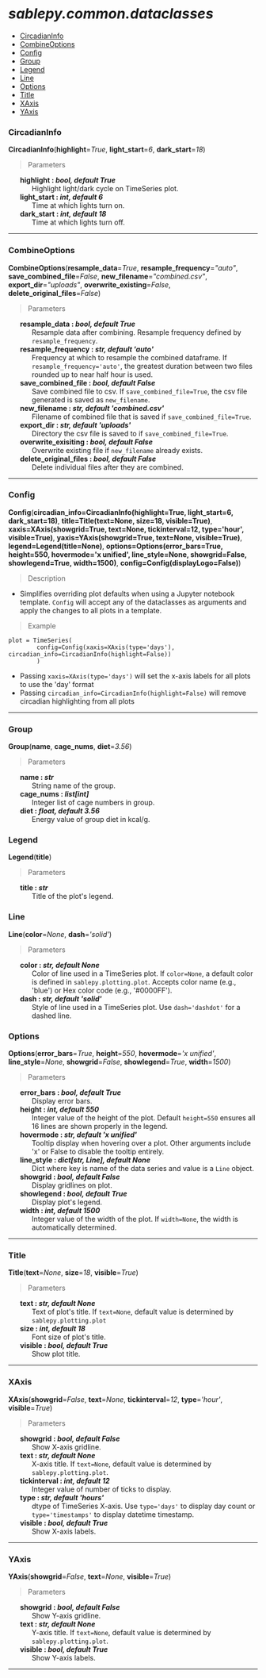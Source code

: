 # _sablepy.common.dataclasses_

- [CircadianInfo](#circadianinfo)
- [CombineOptions](#combineoptions)
- [Config](#config)
- [Group](#group)
- [Legend](#legend)
- [Line](#line)
- [Options](#options)
- [Title](#title)
- [XAxis](#xaxis)
- [YAxis](#yaxis)

### CircadianInfo

<strong id="circadian-info">CircadianInfo</strong>(<b>highlight</b>=<i>True</i>, <b>light_start</b>=<i>6</i>, <b>dark_start</b>=<i>18</i>)

> Parameters

<ul style="list-style: none">
  <li>
    <b>highlight : <i> bool, default True</i></b>
    <ul style="list-style: none">
      <li>Highlight light/dark cycle on TimeSeries plot.</li>
    </ul>
  </li>

  <li>
    <b>light_start : <i> int, default 6</i></b>
    <ul style="list-style: none">
      <li>Time at which lights turn on.</li>
    </ul>
  </li>

  <li>
    <b>dark_start : <i> int, default 18</i></b>
    <ul style="list-style: none">
      <li>Time at which lights turn off.</li>
    </ul>
  </li>
</ul>
<hr>

### CombineOptions

<strong id="combine-options">CombineOptions</strong>(<b>resample_data</b>=<i>True</i>, <b>resample_frequency</b>=<i>"auto"</i>, <b>save_combined_file</b>=<i>False</i>, <b>new_filename</b>=<i>"combined.csv"</i>,
<b>export_dir</b>=<i>"uploads"</i>, <b>overwrite_existing</b>=<i>False</i>, <b>delete_original_files</b>=<i>False</i>)

> Parameters

<ul style="list-style: none">
  <li>
    <b>resample_data : <i> bool, default True</i></b>
    <ul style="list-style: none">
      <li>Resample data after combining. Resample frequency defined by <code>resample_frequency</code>.</li>
    </ul>
  </li>

  <li>
    <b>resample_frequency : <i> str, default 'auto'</i></b>
    <ul style="list-style: none">
      <li>Frequency at which to resample the combined dataframe. If <code>resample_frequency='auto'</code>, the greatest duration between two files rounded up to near half hour is used.</li>
    </ul>
  </li>

  <li>
    <b>save_combined_file : <i> bool, default False</i></b>
    <ul style="list-style: none">
      <li>Save combined file to csv. If <code>save_combined_file=True</code>, the csv file generated is saved as <code>new_filename</code>.</li>
    </ul>
  </li>

  <li>
    <b>new_filename : <i> str, default 'combined.csv'</i></b>
    <ul style="list-style: none">
      <li>Filename of combined file that is saved if <code>save_combined_file=True</code>.</li>
    </ul>
  </li>

  <li>
    <b>export_dir : <i> str, default 'uploads'</i></b>
    <ul style="list-style: none">
      <li>Directory the csv file is saved to if <code>save_combined_file=True</code>.</li>
    </ul>
  </li>

  <li>
    <b>overwrite_exisiting : <i> bool, default False</i></b>
    <ul style="list-style: none">
      <li>Overwrite existing file if <code>new_filename</code> already exists.</li>
    </ul>
  </li>

  <li>
    <b>delete_original_files : <i> bool, default False</i></b>
    <ul style="list-style: none">
      <li>Delete individual files after they are combined.</li>
    </ul>
  </li>
</ul>
<hr>

### Config

<strong id='config'>Config</strong>(<b>circadian_info=CircadianInfo(highlight=True, light_start=6, dark_start=18)</b>, <b>title=Title(text=None, size=18, visible=True)</b>, <b>xaxis=XAxis(showgrid=True, text=None, tickinterval=12, type='hour', visible=True)</b>, <b>yaxis=YAxis(showgrid=True, text=None, visible=True)</b>, <b>legend=Legend(title=None)</b>, <b>options=Options(error_bars=True, height=550, hovermode='x unified', line_style=None, showgrid=False, showlegend=True, width=1500)</b>, <b>config=Config(displayLogo=False)</b>)

> Description

- Simplifies overriding plot defaults when using a Jupyter notebook template. `Config` will accept any of the dataclasses as arguments and apply the changes to all plots in a template.

> Example

```
plot = TimeSeries(
        config=Config(xaxis=XAxis(type='days'), circadian_info=CircadianInfo(highlight=False))
        )
```

- Passing `xaxis=XAxis(type='days')` will set the x-axis labels for all plots to use the 'day' format
- Passing `circadian_info=CircadianInfo(highlight=False)` will remove circadian highlighting from all plots

<hr>

### Group

<strong id='group'>Group</strong>(<b>name</b>, <b>cage_nums</b>, <b>diet</b>=<i>3.56</i>)

> Parameters

<ul style="list-style: none">
  <li>
    <b>name : <i> str</i></b>
    <ul style="list-style: none">
      <li>String name of the group.</li>
    </ul>
  </li>

  <li>
    <b>cage_nums : <i> list[int]</i></b>
    <ul style="list-style: none">
      <li>Integer list of cage numbers in group.</li>
    </ul>
  </li>

  <li>
    <b>diet : <i> float, default 3.56</i></b>
    <ul style="list-style: none">
      <li>Energy value of group diet in kcal/g.</li>
    </ul>
  </li>
</ul>

### Legend

<strong id="legend">Legend</strong>(<b>title</b>)

> Parameters

<ul style="list-style: none">
  <li>
    <b>title : <i> str</i></b>
    <ul style="list-style: none">
      <li>Title of the plot's legend.</li>
    </ul>
  </li>
</ul>

### Line

<strong id="line">Line</strong>(<b>color</b>=<i>None</i>, <b>dash</b>=<i>'solid'</i>)

> Parameters

<ul style="list-style: none">
  <li>
    <b>color : <i> str, default None</i></b>
    <ul style="list-style: none">
      <li>Color of line used in a TimeSeries plot. If <code>color=None</code>, a default color is defined in <code>sablepy.plotting.plot</code>. Accepts color name (e.g., 'blue') or Hex color code (e.g., '#0000FF').</li>
    </ul>
  </li>

  <li>
    <b>dash : <i> str, default 'solid'</i></b>
    <ul style="list-style: none">
      <li>Style of line used in a TimeSeries plot. Use <code>dash='dashdot'</code> for a dashed line.</li>
    </ul>
  </li>
</ul>

### Options

<strong id="options">Options</strong>(<b>error_bars</b>=<i>True</i>, <b>height</b>=<i>550</i>, <b>hovermode</b>=<i>'x unified'</i>, <b>line_style</b>=<i>None</i>, <b>showgrid</b>=<i>False</i>, <b>showlegend</b>=<i>True</i>, <b>width</b>=<i>1500</i>)

> Parameters

<ul style="list-style: none">
  <li>
    <b>error_bars : <i> bool, default True</i></b>
    <ul style="list-style: none">
      <li>Display error bars.</li>
    </ul>
  </li>

  <li>
    <b>height : <i> int, default 550</i></b>
    <ul style="list-style: none">
      <li>Integer value of the height of the plot. Default <code>height=550</code> ensures all 16 lines are shown properly in the legend.</li>
    </ul>
  </li>

  <li>
    <b>hovermode : <i> str, default 'x unified'</i></b>
    <ul style="list-style: none">
      <li>Tooltip display when hovering over a plot. Other arguments include 'x' or False to disable the tooltip entirely.</li>
    </ul>
  </li>

  <li>
    <b>line_style : <i> dict[str, Line], default None</i></b>
    <ul style="list-style: none">
      <li>Dict where key is name of the data series and value is a <code>Line</code> object.</li>
    </ul>
  </li>

  <li>
    <b>showgrid : <i> bool, default False</i></b>
    <ul style="list-style: none">
      <li>Display gridlines on plot.</li>
    </ul>
  </li>

  <li>
    <b>showlegend : <i> bool, default True</i></b>
    <ul style="list-style: none">
      <li>Display plot's legend.</li>
    </ul>
  </li>

  <li>
    <b>width : <i> int, default 1500</i></b>
    <ul style="list-style: none">
      <li>Integer value of the width of the plot. If <code>width=None</code>, the width is automatically determined.</li>
    </ul>
  </li>
</ul>
<hr>

### Title

<strong id="title">Title</strong>(<b>text</b>=<i>None</i>, <b>size</b>=<i>18</i>, <b>visible</b>=<i>True</i>)

> Parameters

<ul style="list-style: none">
  <li>
    <b>text : <i> str, default None</i></b>
    <ul style="list-style: none">
      <li>Text of plot's title. If <code>text=None</code>, default value is determined by <code>sablepy.plotting.plot</code></li>
    </ul>
  </li>

  <li>
    <b>size : <i> int, default 18</i></b>
    <ul style="list-style: none">
      <li>Font size of plot's title.</li>
    </ul>
  </li>

  <li>
    <b>visible : <i> bool, default True</i></b>
    <ul style="list-style: none">
      <li>Show plot title.</li>
    </ul>
  </li>
</ul>
<hr>

### XAxis

<strong id="x-axis">XAxis</strong>(<b>showgrid</b>=<i>False</i>, <b>text</b>=<i>None</i>, <b>tickinterval</b>=<i>12</i>, <b>type</b>=<i>'hour'</i>, <b>visible</b>=<i>True</i>)

> Parameters

<ul style="list-style: none">
  <li>
    <b>showgrid : <i> bool, default False</i></b>
    <ul style="list-style: none">
      <li>Show X-axis gridline.</li>
    </ul>
  </li>

  <li>
    <b>text : <i> str, default None</i></b>
    <ul style="list-style: none">
      <li>X-axis title. If <code>text=None</code>, default value is determined by <code>sablepy.plotting.plot</code>.</li>
    </ul>
  </li>

  <li>
    <b>tickinterval : <i> int, default 12</i></b>
    <ul style="list-style: none">
      <li>Integer value of number of ticks to display.</li>
    </ul>
  </li>

  <li>
    <b>type : <i> str, default 'hours'</i></b>
    <ul style="list-style: none">
      <li>dtype of TimeSeries X-axis. Use <code>type='days'</code> to display day count or <code>type='timestamps'</code> to display datetime timestamp.</li>
    </ul>
  </li>

  <li>
    <b>visible : <i> bool, default True</i></b>
    <ul style="list-style: none">
      <li>Show X-axis labels.</li>
    </ul>
  </li>
</ul>
<hr>

### YAxis

<strong id="y-axis">YAxis</strong>(<b>showgrid</b>=<i>False</i>, <b>text</b>=<i>None</i>, <b>visible</b>=<i>True</i>)

> Parameters

<ul style="list-style: none">
  <li>
    <b>showgrid : <i> bool, default False</i></b>
    <ul style="list-style: none">
      <li>Show Y-axis gridline.</li>
    </ul>
  </li>

  <li>
    <b>text : <i> str, default None</i></b>
    <ul style="list-style: none">
      <li>Y-axis title. If <code>text=None</code>, default value is determined by <code>sablepy.plotting.plot</code>.</li>
    </ul>
  </li>

  <li>
    <b>visible : <i> bool, default True</i></b>
    <ul style="list-style: none">
      <li>Show Y-axis labels.</li>
    </ul>
  </li>
</ul>
<hr>
